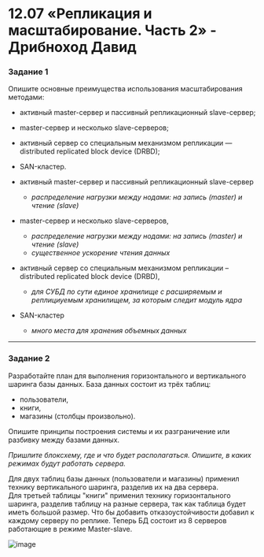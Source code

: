 # 12.07 «Репликация и масштабирование. Часть 2» - Дрибноход Давид

### Задание 1

Опишите основные преимущества использования масштабирования методами:

- активный master-сервер и пассивный репликационный slave-сервер; 
- master-сервер и несколько slave-серверов;
- активный сервер со специальным механизмом репликации — distributed replicated block device (DRBD);
- SAN-кластер.

- активный master-сервер и пассивный репликационный slave-сервер 
  - *распределение нагрузки между нодами: на запись (master) и чтение (slave)*
- master-сервер и несколько slave-серверов, 
  - *распределение нагрузки между нодами: на запись (master) и чтение (slave)*
  - *существенное ускорение чтения данных*
- активный сервер со специальным механизмом репликации – distributed replicated block device (DRBD), 
  - *для СУБД по сути единое хранилище с расширяемым и реплициуемым хранилищем, за которым следит модуль ядра*
- SAN-кластер
  - *много места для хранения объемных данных*

---

### Задание 2

Разработайте план для выполнения горизонтального и вертикального шаринга базы данных. База данных состоит из трёх таблиц: 

- пользователи, 
- книги, 
- магазины (столбцы произвольно). 

Опишите принципы построения системы и их разграничение или разбивку между базами данных.

*Пришлите блоксхему, где и что будет располагаться. Опишите, в каких режимах будут работать сервера.*

Для двух таблиц базы данных (пользователи и магазины) применил технику вертикального шаринга, разделив их на два сервера.  
Для третьей таблицы "книги" применил технику горизонтального шаринга, разделив таблицу на разные сервера, так как таблица будет иметь большой размер. Что бы добавить отказоустойчивости добавил к каждому серверу по реплике. Теперь БД состоит из 8 серверов работающие в режиме Master-slave.

![image](https://github.com/DrDavidN/12-07hw/assets/128225763/5ce2ad2a-fc76-44b2-90cf-5882f23210cf)

